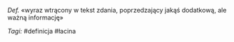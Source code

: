 _Def._ «wyraz wtrącony w tekst zdania, poprzedzający jakąś dodatkową, ale ważną informację»

_Tagi:_ #definicja #łacina 